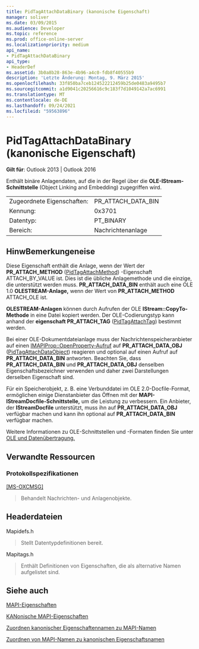 ```yaml
---
title: PidTagAttachDataBinary (kanonische Eigenschaft)
manager: soliver
ms.date: 03/09/2015
ms.audience: Developer
ms.topic: reference
ms.prod: office-online-server
ms.localizationpriority: medium
api_name:
- PidTagAttachDataBinary
api_type:
- HeaderDef
ms.assetid: 3b0a8b28-863e-4b96-a4c0-fdb8f40555b9
description: 'Letzte Änderung: Montag, 9. März 2015'
ms.openlocfilehash: 33f850ba7ceb124522212459b25de0483a9495b7
ms.sourcegitcommit: a1d9041c20256616c9c183f7d1049142a7ac6991
ms.translationtype: MT
ms.contentlocale: de-DE
ms.lasthandoff: 09/24/2021
ms.locfileid: "59563896"
---
```

# <a name="pidtagattachdatabinary-canonical-property"></a>PidTagAttachDataBinary (kanonische Eigenschaft)

  
  
**Gilt für**: Outlook 2013 | Outlook 2016 
  
Enthält binäre Anlagendaten, auf die in der Regel über die **OLE-IStream-Schnittstelle** (Object Linking and Embedding) zugegriffen wird. 
  
|||
|:-----|:-----|
|Zugeordnete Eigenschaften:  <br/> |PR_ATTACH_DATA_BIN  <br/> |
|Kennung:  <br/> |0x3701  <br/> |
|Datentyp:  <br/> |PT_BINARY  <br/> |
|Bereich:  <br/> |Nachrichtenanlage  <br/> |
   
## <a name="remarks"></a>HinwBemerkungeneise

Diese Eigenschaft enthält die Anlage, wenn der Wert der **PR_ATTACH_METHOD** ([PidTagAttachMethod](pidtagattachmethod-canonical-property.md)) -Eigenschaft ATTACH_BY_VALUE ist. Dies ist die übliche Anlagemethode und die einzige, die unterstützt werden muss. **PR_ATTACH_DATA_BIN** enthält auch eine OLE 1.0 **OLESTREAM-Anlage,** wenn der Wert von **PR_ATTACH_METHOD** ATTACH_OLE ist. 
  
 **OLESTREAM-Anlagen** können durch Aufrufen der OLE **IStream::CopyTo-Methode** in eine Datei kopiert werden. Der OLE-Codierungstyp kann anhand der **eigenschaft PR_ATTACH_TAG** ([PidTagAttachTag](pidtagattachtag-canonical-property.md)) bestimmt werden. 
  
Bei einer OLE-Dokumentdateianlage muss der Nachrichtenspeicheranbieter auf einen [IMAPIProp::OpenProperty-Aufruf](imapiprop-openproperty.md) auf **PR_ATTACH_DATA_OBJ** ([PidTagAttachDataObject](pidtagattachdataobject-canonical-property.md)) reagieren und optional auf einen Aufruf auf **PR_ATTACH_DATA_BIN** antworten. Beachten Sie, dass **PR_ATTACH_DATA_BIN** und **PR_ATTACH_DATA_OBJ** denselben Eigenschaftsbezeichner verwenden und daher zwei Darstellungen derselben Eigenschaft sind. 
  
Für ein Speicherobjekt, z. B. eine Verbunddatei im OLE 2.0-Docfile-Format, ermöglichen einige Dienstanbieter das Öffnen mit der **MAPI-IStreamDocfile-Schnittstelle,** um die Leistung zu verbessern. Ein Anbieter, der **IStreamDocfile** unterstützt, muss ihn auf **PR_ATTACH_DATA_OBJ** verfügbar machen und kann ihn optional auf **PR_ATTACH_DATA_BIN** verfügbar machen. 
  
Weitere Informationen zu OLE-Schnittstellen und -Formaten finden Sie unter [OLE und Datenübertragung.](https://msdn.microsoft.com/library/d4a57956-37ba-44ca-8efc-bf617ad5e77b.aspx) 
  
## <a name="related-resources"></a>Verwandte Ressourcen

### <a name="protocol-specifications"></a>Protokollspezifikationen

[[MS-OXCMSG]](https://msdn.microsoft.com/library/7fd7ec40-deec-4c06-9493-1bc06b349682%28Office.15%29.aspx)
  
> Behandelt Nachrichten- und Anlagenobjekte.
    
## <a name="header-files"></a>Headerdateien

Mapidefs.h
  
> Stellt Datentypdefinitionen bereit.
    
Mapitags.h
  
> Enthält Definitionen von Eigenschaften, die als alternative Namen aufgelistet sind.
    
## <a name="see-also"></a>Siehe auch



[MAPI-Eigenschaften](mapi-properties.md)
  
[KANonische MAPI-Eigenschaften](mapi-canonical-properties.md)
  
[Zuordnen kanonischer Eigenschaftennamen zu MAPI-Namen](mapping-canonical-property-names-to-mapi-names.md)
  
[Zuordnen von MAPI-Namen zu kanonischen Eigenschaftsnamen](mapping-mapi-names-to-canonical-property-names.md)

